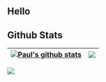 
## Hello

## Github Stats

| <a href="https://github.com/pb-wd027/github-readme-stats"><img align="center" src="https://github-readme-stats.vercel.app/api?username=pb-wd027&show_icons=true&include_all_commits=true&hide_border=true" alt="Paul's github stats" /></a> | <a href="https://github.com/pb-wd027/github-readme-stats"><img align="center" src="https://github-readme-stats.vercel.app/api/top-langs/?username=pb-wd027&layout=compact&hide_border=true" /></a> |
| ------------- | ------------- |


<img src="https://komarev.com/ghpvc/?username=pb-wd027&&style=flat-square">



<!--
### Hi there 👋


**pb-wd027/pb-wd027** is a ✨ _special_ ✨ repository because its `README.md` (this file) appears on your GitHub profile.

Here are some ideas to get you started:

- 🔭 I’m currently working on ...
- 🌱 I’m currently learning ...
- 👯 I’m looking to collaborate on ...
- 🤔 I’m looking for help with ...
- 💬 Ask me about ...
- 📫 How to reach me: ...
- 😄 Pronouns: ...
- ⚡ Fun fact: ...
-->
